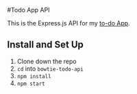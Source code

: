 #Todo App API

This is the Express.js API for my [to-do App](https://github.com/pthan1/bowtie-todo-app).

## Install and Set Up

1. Clone down the repo
2. `cd` into `bowtie-todo-api`
3. `npm install`
4. `npm start`
